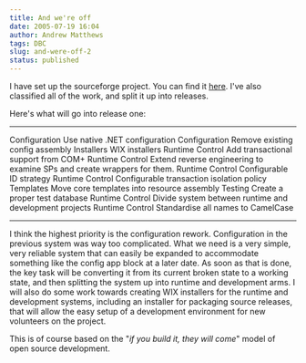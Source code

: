 ```yaml
---
title: And we're off
date: 2005-07-19 16:04
author: Andrew Matthews
tags: DBC
slug: and-were-off-2
status: published
---
```


I have set up the sourceforge project. You can find it [here](http://sourceforge.net/projects/aabsnorm/). I've also classified all of the work, and split it up into releases.

Here's what will go into release one:

  ----------------- -------------------------------------------------------------------------
  Configuration     Use native .NET configuration
  Configuration     Remove existing config assembly
  Installers        WIX installers
  Runtime Control   Add transactional support from COM+
  Runtime Control   Extend reverse engineering to examine SPs and create wrappers for them.
  Runtime Control   Configurable ID strategy
  Runtime Control   Configurable transaction isolation policy
  Templates         Move core templates into resource assembly
  Testing           Create a proper test database
  Runtime Control   Divide system between runtime and development projects
  Runtime Control   Standardise all names to CamelCase
  ----------------- -------------------------------------------------------------------------

I think the highest priority is the configuration rework. Configuration in the previous system was way too complicated. What we need is a very simple, very reliable system that can easily be expanded to accommodate something like the config app block at a later date. As soon as that is done, the key task will be converting it from its current broken state to a working state, and then splitting the system up into runtime and development arms. I will also do some work towards creating WIX installers for the runtime and development systems, including an installer for packaging source releases, that will allow the easy setup of a development environment for new volunteers on the project.

This is of course based on the "*if you build it, they will come*" model of open source development.
